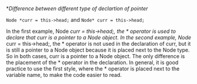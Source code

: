 **Difference between different type of declartion of pointer*


`Node *curr = this->head;` and
`Node* curr = this->head;`

In the first example, Node *curr = this->head;, the * operator is used to declare that curr is a pointer to a Node object. In the second example, Node* curr = this->head;, the * operator is not used in the declaration of curr, but it is still a pointer to a Node object because it is placed next to the Node type. So in both cases, curr is a pointer to a Node object. The only difference is the placement of the * operator in the declaration. In general, it is good practice to use the first style, where the * operator is placed next to the variable name, to make the code easier to read.
